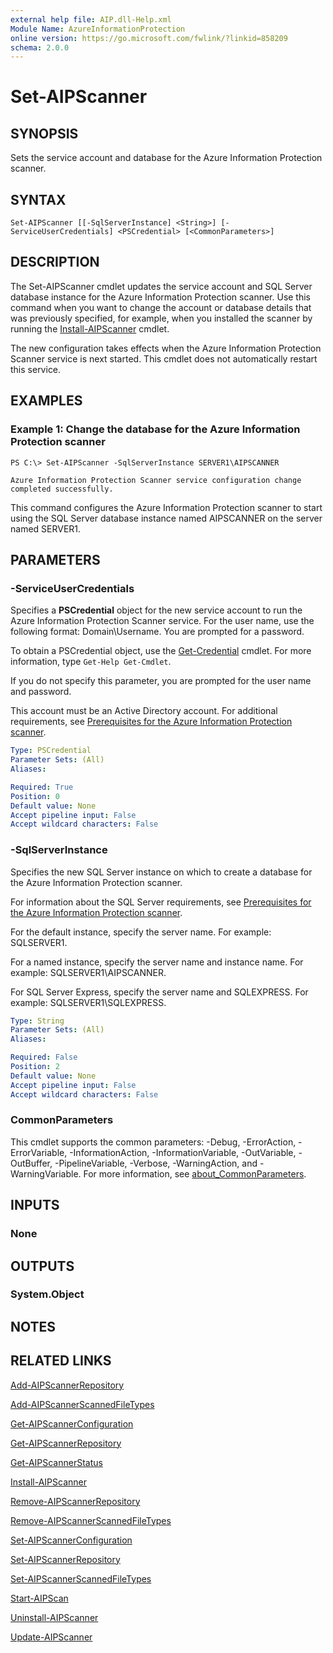 ```yaml
---
external help file: AIP.dll-Help.xml
Module Name: AzureInformationProtection
online version: https://go.microsoft.com/fwlink/?linkid=858209
schema: 2.0.0
---
```


# Set-AIPScanner

## SYNOPSIS
Sets the service account and database for the Azure Information Protection scanner.

## SYNTAX

```
Set-AIPScanner [[-SqlServerInstance] <String>] [-ServiceUserCredentials] <PSCredential> [<CommonParameters>]
```

## DESCRIPTION
The Set-AIPScanner cmdlet updates the service account and SQL Server database instance for the Azure Information Protection scanner. Use this command when you want to change the account or database details that was previously specified, for example, when you installed the scanner by running the [Install-AIPScanner](./Install-AIPScanner.md) cmdlet.

The new configuration takes effects when the Azure Information Protection Scanner service is next started. This cmdlet does not automatically restart this service.

## EXAMPLES

### Example 1: Change the database for the Azure Information Protection scanner
```
PS C:\> Set-AIPScanner -SqlServerInstance SERVER1\AIPSCANNER

Azure Information Protection Scanner service configuration change completed successfully.
```

This command configures the Azure Information Protection scanner to start using the SQL Server database instance named AIPSCANNER on the server named SERVER1.

## PARAMETERS

### -ServiceUserCredentials
Specifies a **PSCredential** object for the new service account to run the Azure Information Protection Scanner service. For the user name, use the following format: Domain\Username. You are prompted for a password.

To obtain a PSCredential object, use the [Get-Credential](https://docs.microsoft.com/en-us/powershell/module/microsoft.powershell.security/get-credential) cmdlet. For more information, type `Get-Help Get-Cmdlet`.

If you do not specify this parameter, you are prompted for the user name and password.

This account must be an Active Directory account. For additional requirements, see [Prerequisites for the Azure Information Protection scanner](https://docs.microsoft.com/en-us/azure/information-protection/deploy-aip-scanner#prerequisites-for-the-azure-information-protection-scanner). 

```yaml
Type: PSCredential
Parameter Sets: (All)
Aliases:

Required: True
Position: 0
Default value: None
Accept pipeline input: False
Accept wildcard characters: False
```

### -SqlServerInstance
Specifies the new SQL Server instance on which to create a database for the Azure Information Protection scanner.

For information about the SQL Server requirements, see [Prerequisites for the Azure Information Protection scanner](https://docs.microsoft.com/en-us/azure/information-protection/deploy-aip-scanner#prerequisites-for-the-azure-information-protection-scanner).

For the default instance, specify the server name. For example: SQLSERVER1.

For a named instance, specify the server name and instance name. For example: SQLSERVER1\AIPSCANNER.

For SQL Server Express, specify the server name and SQLEXPRESS. For example: SQLSERVER1\SQLEXPRESS.

```yaml
Type: String
Parameter Sets: (All)
Aliases:

Required: False
Position: 2
Default value: None
Accept pipeline input: False
Accept wildcard characters: False
```

### CommonParameters
This cmdlet supports the common parameters: -Debug, -ErrorAction, -ErrorVariable, -InformationAction, -InformationVariable, -OutVariable, -OutBuffer, -PipelineVariable, -Verbose, -WarningAction, and -WarningVariable. For more information, see [about_CommonParameters](https://go.microsoft.com/fwlink/?LinkID=113216).

## INPUTS

### None

## OUTPUTS

### System.Object

## NOTES

## RELATED LINKS

[Add-AIPScannerRepository](./Add-AIPScannerRepository.md)

[Add-AIPScannerScannedFileTypes](Add-AIPScannerScannedFileTypes.md)

[Get-AIPScannerConfiguration](./Get-AIPScannerConfiguration.md)

[Get-AIPScannerRepository](./Get-AIPScannerRepository.md)

[Get-AIPScannerStatus](./Get-AIPScannerStatus.md)

[Install-AIPScanner](./Install-AIPScanner.md)

[Remove-AIPScannerRepository](./Remove-AIPScannerRepository.md)

[Remove-AIPScannerScannedFileTypes](./Remove-AIPScannerScannedFileTypes.md)

[Set-AIPScannerConfiguration](./Set-AIPScannerConfiguration.md)

[Set-AIPScannerRepository](./Set-AIPScannerRepository.md)

[Set-AIPScannerScannedFileTypes](./Set-AIPScannerRepository.md)

[Start-AIPScan](./Start-AIPScan.md)

[Uninstall-AIPScanner](./Uninstall-AIPScanner.md)

[Update-AIPScanner](./Update-AIPScanner.md)

